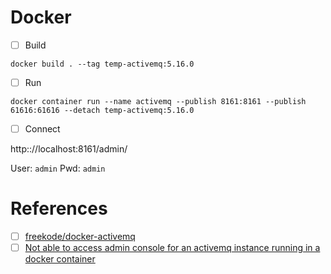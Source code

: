 # Docker

- [ ] Build

```
docker build . --tag temp-activemq:5.16.0 
```

- [ ] Run

```
docker container run --name activemq --publish 8161:8161 --publish 61616:61616 --detach temp-activemq:5.16.0 
```

- [ ] Connect

http:://localhost:8161/admin/

User: `admin`
Pwd: `admin`

# References

- [ ] [freekode/docker-activemq](https://github.com/freekode/docker-activemq)
- [ ] [Not able to access admin console for an activemq instance running in a docker container](https://stackoverflow.com/questions/63127321/not-able-to-access-admin-console-for-an-activemq-instance-running-in-a-docker-co)
